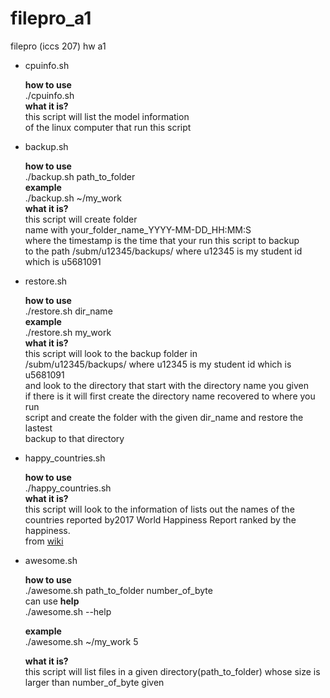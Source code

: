 # filepro_a1
filepro (iccs 207) hw a1
* cpuinfo.sh

   **how to use** <br/>
  ./cpuinfo.sh <br/>
   **what it is?** <br/>
  this script will list the model information <br/>
  of the linux computer that run this script <br/>

* backup.sh

  **how to use** <br/>
  ./backup.sh path_to_folder <br/>
  **example** <br/>
  ./backup.sh ~/my_work <br/>
  **what it is?** <br/>
  this script will create folder <br/>
  name with your_folder_name_YYYY-MM-DD_HH:MM:S<br/>
  where the timestamp is the time that your run this script to backup<br/>
  to the path /subm/u12345/backups/ where u12345 is my student id which is u5681091<br/>

* restore.sh

  **how to use**<br/>
  ./restore.sh dir_name<br/>
  **example**<br/>
  ./restore.sh my_work<br/>
  **what it is?**<br/>
  this script will look to the backup folder in<br/>
  /subm/u12345/backups/ where u12345 is my student id which is u5681091<br/>
  and look to the directory that start with the directory name you given<br/>
  if there is it will first create the directory name recovered to where you run<br/>
  script and create the folder with the given dir_name and restore the lastest<br/>
  backup to that directory<br/>

* happy_countries.sh

  **how to use** <br/>
  ./happy_countries.sh<br/>
  **what it is?** <br/>
  this script will look to the information of lists out the names of the <br/>
  countries reported by2017 World Happiness Report ranked by the happiness. <br/>
  from [wiki](https://en.wikipedia.org/wiki/World_Happiness_Report?action=raw) <br/>

* awesome.sh

  **how to use** <br/>
  ./awesome.sh path_to_folder number_of_byte<br/>
  can use **help** <br/>
  ./awesome.sh --help

  **example**<br/>
  ./awesome.sh ~/my_work 5<br/>

  **what it is?** <br/>
  this script will list files in a given directory(path_to_folder) whose
  size is larger than number_of_byte given
